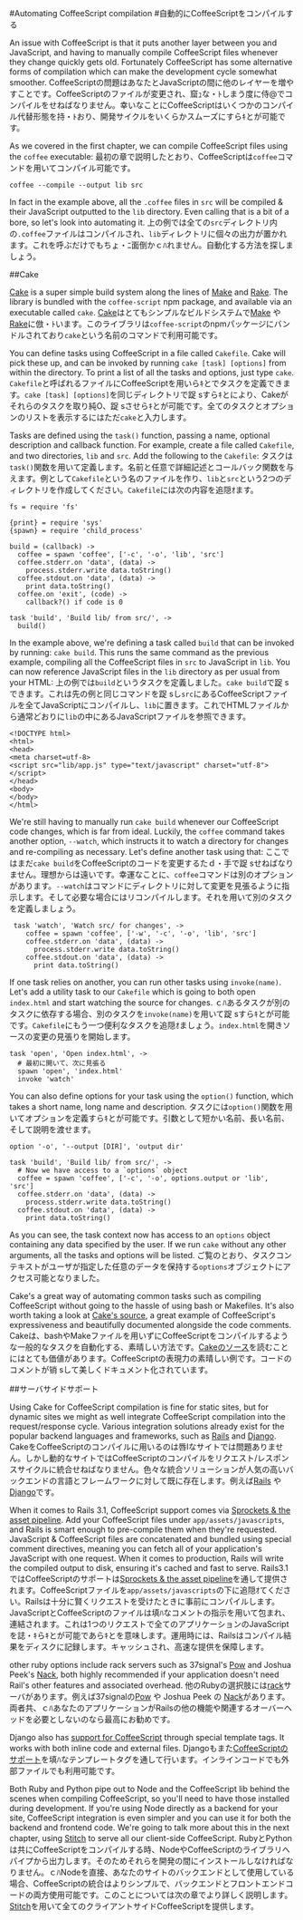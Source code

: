 #Automating CoffeeScript compilation
#自動的にCoffeeScriptをコンパイルする

An issue with CoffeeScript is that it puts another layer between you and JavaScript, and having to manually compile CoffeeScript files whenever they change quickly gets old. Fortunately CoffeeScript has some alternative forms of compilation which can make the development cycle somewhat smoother.
CoffeeScriptの問題はあなたとJavaScriptの間に他のレイヤーを増やすことです。CoffeeScriptのファイルが変更され、窟ｭな・ﾄしまう度に侍@でコンパイルをせねばなりません。幸いなことにCoffeeScriptはいくつかのコンパイル代替形態を持・ﾄおり、開発サイクルをいくらかスムーズにすらｷとが可能です。

As we covered in the first chapter, we can compile CoffeeScript files using the `coffee` executable:
最初の章で説明したとおり、CoffeeScriptは`coffee`コマンドを用いてコンパイル可能です。
    
    coffee --compile --output lib src
    
In fact in the example above, all the `.coffee` files in `src` will be compiled & their JavaScript outputted to the `lib` directory. Even calling that is a bit of a bore, so let's look into automating it.
上の例では全ての`src`ディレクトリ内の`.coffee`ファイルはコンパイルされ、`lib`ディレクトリに個々の出力が置かれます。これを呼ぶだけでもちょ・ﾆ面倒かｃﾊれません。自動化する方法を探しましょう。

##Cake

[Cake](http://jashkenas.github.com/coffee-script/#cake) is a super simple build system along the lines of [Make](http://www.gnu.org/software/make/) and [Rake](http://rake.rubyforge.org/). The library is bundled with the `coffee-script` npm package, and available via an executable called `cake`.
[Cake](http://jashkenas.github.com/coffee-script/#cake)はとてもシンプルなビルドシステムで[Make](http://www.gnu.org/software/make/) や [Rake](http://rake.rubyforge.org/)に倣・ﾄいます。このライブラリは`coffee-script`のnpmパッケージにバンドルされており`cake`という名前のコマンドで利用可能です。

You can define tasks using CoffeeScript in a file called `Cakefile`. Cake will pick these up, and can be invoked by running `cake [task] [options]` from within the directory. To print a list of all the tasks and options, just type `cake`.
`Cakefile`と呼ばれるファイルにCoffeeScriptを用いらｷとでタスクを定義できます。`cake [task] [options]`を同じディレクトリで踀sすらｷとにより、Cakeがそれらのタスクを取り純O、踀sさせらｷとが可能です。全てのタスクとオプションのリストを表示するにはただ`cake`と入力します。

Tasks are defined using the `task()` function, passing a name, optional description and callback function. For example, create a file called `Cakefile`, and two directories, `lib` and `src`. Add the following to the `Cakefile`:
タスクは`task()`関数を用いて定義します。名前と任意で詳細記述とコールバック関数を与えます。例として`Cakefile`という名のファイルを作り、`lib`と`src`という2つのディレクトリを作成してください。`Cakefile`には次の内容を追隠ｵます。

<span class="csscript"></span>

    fs = require 'fs'

    {print} = require 'sys'
    {spawn} = require 'child_process'

    build = (callback) ->
      coffee = spawn 'coffee', ['-c', '-o', 'lib', 'src']
      coffee.stderr.on 'data', (data) ->
        process.stderr.write data.toString()
      coffee.stdout.on 'data', (data) ->
        print data.toString()
      coffee.on 'exit', (code) ->
        callback?() if code is 0
    
    task 'build', 'Build lib/ from src/', ->
      build()
      
In the example above, we're defining a task called `build` that can be invoked by running: `cake build`. This runs the same command as the previous example, compiling all the CoffeeScript files in `src` to JavaScript in `lib`. You can now reference JavaScript files in the `lib` directory as per usual from your HTML:
上の例では`build`というタスクを定義しました。`cake build`で踀sできます。これは先の例と同じコマンドを踀sし`src`にあるCoffeeScriptファイルを全てJavaScriptにコンパイルし、`lib`に置きます。これでHTMLファイルから通常どおりに`lib`の中にあるJavaScriptファイルを参照できます。

<span class="csscript"></span>

    <!DOCTYPE html>
    <html>
    <head>
    <meta charset=utf-8>
    <script src="lib/app.js" type="text/javascript" charset="utf-8"></script>      
    </head>
    <body>
    </body>
    </html>

We're still having to manually run `cake build` whenever our CoffeeScript code changes, which is far from ideal. Luckily, the `coffee` command takes another option, `--watch`, which instructs it to watch a directory for changes and re-compiling as necessary. Let's define another task using that:
ここではまだ`cake build`をCoffeeScriptのコードを変更するたｄ・手で踀sせねばなりません。理想からは遠いです。幸運なことに、`coffee`コマンドは別のオプションがあります。`--watch`はコマンドにディレクトリに対して変更を見張るように指示します。そして必要な場合にはリコンパイルします。それを用いて別のタスクを定義しましょう。

<span class="csscript"></span>

     task 'watch', 'Watch src/ for changes', ->
        coffee = spawn 'coffee', ['-w', '-c', '-o', 'lib', 'src']
        coffee.stderr.on 'data', (data) ->
          process.stderr.write data.toString()
        coffee.stdout.on 'data', (data) ->
          print data.toString()

If one task relies on another, you can run other tasks using `invoke(name)`. Let's add a utility task to our `Cakefile` which is going to both open  `index.html` and start watching the source for changes.
ｃﾊあるタスクが別のタスクに依存する場合、別のタスクを`invoke(name)`を用いて踀sすらｷとが可能です。`Cakefile`にもう一つ便利なタスクを追隠ｵましょう。`index.html`を開きソースの変更の見張りを開始します。

<span class="csscript"></span>

    task 'open', 'Open index.html', ->
      # 最初に開いて、次に見張る
      spawn 'open', 'index.html'
      invoke 'watch'

You can also define options for your task using the `option()` function, which takes a short name, long name and description.
タスクには`option()`関数を用いてオプションを定義すらｷとが可能です。引数として短かい名前、長い名前、そして説明を渡せます。

<span class="csscript"></span>

    option '-o', '--output [DIR]', 'output dir'

    task 'build', 'Build lib/ from src/', ->
      # Now we have access to a `options` object
      coffee = spawn 'coffee', ['-c', '-o', options.output or 'lib', 'src']
      coffee.stderr.on 'data', (data) ->
        process.stderr.write data.toString()
      coffee.stdout.on 'data', (data) ->
        print data.toString()

As you can see, the task context now has access to an `options` object containing any data specified by the user. If we run `cake` without any other arguments, all the tasks and options will be listed.
ご覧のとおり、タスクコンテキストがユーザが指定した任意のデータを保持する`options`オブジェクトにアクセス可能となりました。

Cake's a great way of automating common tasks such as compiling CoffeeScript without going to the hassle of using bash or Makefiles. It's also worth taking a look at [Cake's source](http://jashkenas.github.com/coffee-script/documentation/docs/cake.html), a great example of CoffeeScript's expressiveness and beautifully documented alongside the code comments.
Cakeは、bashやMakeファイルを用いずにCoffeeScriptをコンパイルするような一般的なタスクを自動化する、素晴しい方法です。[Cakeのソース](http://jashkenas.github.com/coffee-script/documentation/docs/cake.html)を読むことにはとても価値があります。CoffeeScriptの表現力の素晴しい例です。コードのコメントが销sして美しくドキュメント化されています。

##サーバサイドサポート

Using Cake for CoffeeScript compilation is fine for static sites, but for dynamic sites we might as well integrate CoffeeScript compilation into the request/response cycle. Various integration solutions already exist for the popular backend languages and frameworks, such as [Rails](http://rubyonrails.org/) and [Django](https://www.djangoproject.com/). 
CakeをCoffeeScriptのコンパイルに用いるのは唇Iなサイトでは問題ありません。しかし動的なサイトではCoffeeScriptのコンパイルをリクエスト/レスポンスサイクルに統合せねばなりません。色々な統合ソリューションが人気の高いバックエンドの言語とフレームワークに対して既に存在します。例えば[Rails](http://rubyonrails.org/) や [Django](https://www.djangoproject.com/)です。

When it comes to Rails 3.1, CoffeeScript support comes via [Sprockets & the asset pipeline](https://github.com/sstephenson/sprockets). Add your CoffeeScript files under `app/assets/javascripts`, and Rails is smart enough to pre-compile them when they're requested. JavaScript & CoffeeScript files are concatenated and bundled using special comment directives, meaning you can fetch all of your application's JavaScript with one request. When it comes to production, Rails will write the compiled output to disk, ensuring it's cached and fast to serve. 
Rails3.1ではCoffeeScriptのサポートは[Sprockets & the asset pipeline](https://github.com/sstephenson/sprockets)を通して提供されます。CoffeeScriptファイルを`app/assets/javascripts`の下に追隠ｵてください。Railsは十分に賢くリクエストを受けたときに事前にコンパイルします。JavaScriptとCoffeeScriptのファイルは填ﾊなコメントの指示を用いて包まれ、連結されます。これは1つのリクエストで全てのアプリケーションのJavaScriptを誌・ｷらｷとが可能であらｷとを意味します。運用時には、Railsはコンパイル結果をディスクに記録します。キャッシュされ、高速な提供を保障します。

other ruby options include rack servers such as 37signal's [Pow](http://pow.cx/) and Joshua Peek's [Nack](http://josh.github.com/nack/), both highly recommended if your application doesn't need Rail's other features and associated overhead.
他のRubyの選択肢には[rack](http://rack.github.com/)サーバがあります。例えば37signalの[Pow](http://pow.cx/) や Joshua Peek の [Nack](http://josh.github.com/nack/)があります。両者共、ｃﾊあなたのアプリケーションがRailsの他の機能や関連するオーバーヘッドを必要としないのなら最高にお勧めです。

Django also has [support for CoffeeScript](http://pypi.python.org/pypi/django-coffeescript/) through special template tags. It works with both inline code and external files.
Djangoもまた[CoffeeScriptのサポート](http://pypi.python.org/pypi/django-coffeescript/)を填ﾊなテンプレートタグを通して行います。インラインコードでも外部ファイルでも利用可能です。

Both Ruby and Python pipe out to Node and the CoffeeScript lib behind the scenes when compiling CoffeeScript, so you'll need to have those installed during development. If you're using Node directly as a backend for your site, CoffeeScript integration is even simpler and you can use it for both the backend and frontend code. We're going to talk more about this in the next chapter, using [Stitch](https://github.com/sstephenson/stitch) to serve all our client-side CoffeeScript.
RubyとPythonは共にCoffeeScriptをコンパイルする時、NodeやCoffeeScriptのライブラリへパイプから出力します。そのためそれらを開発の間にインストールしなければなりません。ｃﾊNodeを直接、あなたのサイトのバックエンドとして使用している場合、CoffeeScriptの統合はよりシンプルで、バックエンドとフロントエンドコードの両方使用可能です。このことについては次の章でより詳しく説明します。[Stitch](https://github.com/sstephenson/stitch)を用いて全てのクライアントサイドCoffeeScriptを提供します。

